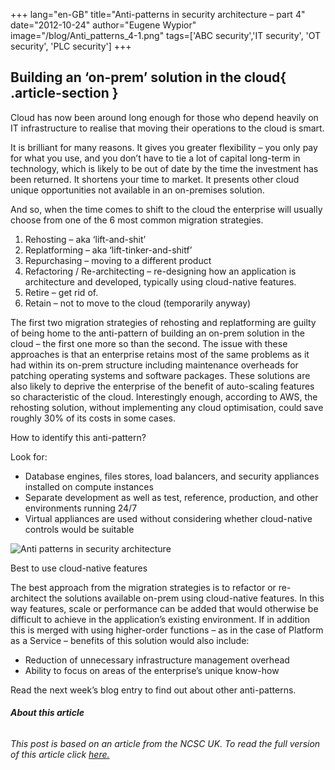 +++
lang="en-GB"
title="Anti-patterns in security architecture – part 4"
date="2012-10-24"
author="Eugene Wypior"
image="/blog/Anti_patterns_4-1.png"
tags=['ABC security','IT security', 'OT security', 'PLC security']
+++


## Building an ‘on-prem’ solution in the cloud{ .article-section }

Cloud has now been around long enough for those who depend heavily on IT infrastructure to realise that moving their operations to the cloud is smart.

It is brilliant for many reasons. It gives you greater flexibility – you only pay for what you use, and you don’t have to tie a lot of capital long-term in technology, which is likely to be out of date by the time the investment has been returned. It shortens your time to market. It presents other cloud unique opportunities not available in an on-premises solution.

And so, when the time comes to shift to the cloud the enterprise will usually choose from one of the 6 most common migration strategies.

1.  Rehosting – aka ‘lift-and-shit’
2.  Replatforming – aka ‘lift-tinker-and-shitf’
3.  Repurchasing – moving to a different product
4.  Refactoring / Re-architecting – re-designing how an application is architecture and developed, typically using cloud-native features.
5.  Retire – get rid of.
6.  Retain – not to move to the cloud (temporarily anyway)

The first two migration strategies of rehosting and replatforming are guilty of being home to the anti-pattern of building an on-prem solution in the cloud – the first one more so than the second. The issue with these approaches is that an enterprise retains most of the same problems as it had within its on-prem structure including maintenance overheads for patching operating systems and software packages. These solutions are also likely to deprive the enterprise of the benefit of auto-scaling features so characteristic of the cloud. Interestingly enough, according to AWS, the rehosting solution, without implementing any cloud optimisation, could save roughly 30% of its costs in some cases.

How to identify this anti-pattern? 

Look for:

*   Database engines, files stores, load balancers, and security appliances installed on compute instances
*   Separate development as well as test, reference, production, and other environments running 24/7
*   Virtual appliances are used without considering whether cloud-native controls would be suitable

![Anti patterns in security architecture](/blog/Anti_patterns_4_graphic.png)

Best to use cloud-native features

The best approach from the migration strategies is to refactor or re-architect the solutions available on-prem using cloud-native features. In this way features, scale or performance can be added that would otherwise be difficult to achieve in the application’s existing environment. If in addition this is merged with using higher-order functions – as in the case of Platform as a Service – benefits of this solution would also include:

*   Reduction of unnecessary infrastructure management overhead
*   Ability to focus on areas of the enterprise’s unique know-how

Read the next week’s blog entry to find out about other anti-patterns.

###### **About this article**

###### This post is based on an article from the NCSC UK. To read the full version of this article click [here.](https://www.ncsc.gov.uk/whitepaper/security-architecture-anti-patterns)